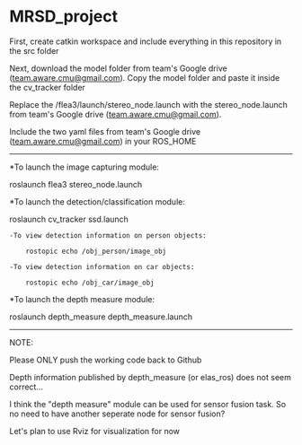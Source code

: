 # MRSD_project

First, create catkin workspace and include everything in this repository in the src folder

Next, download the model folder from team's Google drive (team.aware.cmu@gmail.com).
Copy the model folder and paste it inside the cv_tracker folder

Replace the /flea3/launch/stereo_node.launch with the stereo_node.launch from team's Google drive (team.aware.cmu@gmail.com).

Include the two yaml files from team's Google drive (team.aware.cmu@gmail.com) in your ROS_HOME 

------------------------------------------------------

*To launch the image capturing module:
  
  roslaunch flea3 stereo_node.launch 

*To launch the detection/classification module:
  
  roslaunch cv_tracker ssd.launch
    
    -To view detection information on person objects:

        rostopic echo /obj_person/image_obj

    -To view detection information on car objects:

        rostopic echo /obj_car/image_obj

*To launch the depth measure module: 
        
  roslaunch depth_measure depth_measure.launch


------------------------------------------------------

NOTE:

Please ONLY push the working code back to Github 

Depth information published by depth_measure (or elas_ros) does not seem correct...

I think the "depth measure" module can be used for sensor fusion task. So no need to have another seperate node for sensor fusion? 

Let's plan to use Rviz for visualization for now 
